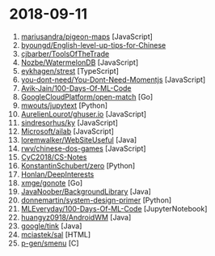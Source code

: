 # 2018-09-11

1. [mariusandra/pigeon-maps](https://github.com/mariusandra/pigeon-maps "ReactJS Maps without external dependencies") [JavaScript]
2. [byoungd/English-level-up-tips-for-Chinese](https://github.com/byoungd/English-level-up-tips-for-Chinese "可能是让你受益匪浅的英语进阶指南") 
3. [cjbarber/ToolsOfTheTrade](https://github.com/cjbarber/ToolsOfTheTrade "Tools of The Trade, from Hacker News.") 
4. [Nozbe/WatermelonDB](https://github.com/Nozbe/WatermelonDB "🍉 Next-gen database for powerful React and React Native apps that scales to 10,000s of records and remains fast ⚡️") [JavaScript]
5. [eykhagen/strest](https://github.com/eykhagen/strest "⚡️ Set up tests for REST in seconds with YAML") [TypeScript]
6. [you-dont-need/You-Dont-Need-Momentjs](https://github.com/you-dont-need/You-Dont-Need-Momentjs "List of date-fns or native functions which you can use to replace moment.js + ESLint Plugin") [JavaScript]
7. [Avik-Jain/100-Days-Of-ML-Code](https://github.com/Avik-Jain/100-Days-Of-ML-Code "100 Days of ML Coding") 
8. [GoogleCloudPlatform/open-match](https://github.com/GoogleCloudPlatform/open-match "Flexible, extensible, and scalable video game matchmaking.") [Go]
9. [mwouts/jupytext](https://github.com/mwouts/jupytext "Jupyter notebooks as Markdown documents, Julia, Python or R scripts") [Python]
10. [AurelienLourot/ghuser.io](https://github.com/AurelienLourot/ghuser.io "Better GitHub profiles") [JavaScript]
11. [sindresorhus/ky](https://github.com/sindresorhus/ky "Tiny and elegant HTTP client based on the browser Fetch API") [JavaScript]
12. [Microsoft/ailab](https://github.com/Microsoft/ailab "Experience, Learn and Code the latest breakthrough innovations with Microsoft AI") [JavaScript]
13. [loremwalker/WebSiteUseful](https://github.com/loremwalker/WebSiteUseful "🍅 翻墙！科学上网，免费ss帐号分享、ssr订阅源，免费VPN下载，获取及使用教程请看：https://github.com/loremwalker/fq-book") [Java]
14. [rwv/chinese-dos-games](https://github.com/rwv/chinese-dos-games "🎮 Chinese DOS games in browser.") [JavaScript]
15. [CyC2018/CS-Notes](https://github.com/CyC2018/CS-Notes "📚 Computer Science Learning Notes") 
16. [KonstantinSchubert/zero](https://github.com/KonstantinSchubert/zero "Local file system transparently swapping to the cloud") [Python]
17. [Honlan/DeepInterests](https://github.com/Honlan/DeepInterests "深度有趣") 
18. [xmge/gonote](https://github.com/xmge/gonote "欢迎各位gopher一起来完善这份笔记，让更多的人能够了解go，学习go，使用go，热爱go. 👍") [Go]
19. [JavaNoober/BackgroundLibrary](https://github.com/JavaNoober/BackgroundLibrary "A framework for directly generating shape through Tags, no need to write shape.xml again（通过标签直接生成shape，无需再写shape.xml）") [Java]
20. [donnemartin/system-design-primer](https://github.com/donnemartin/system-design-primer "Learn how to design large-scale systems. Prep for the system design interview. Includes Anki flashcards.") [Python]
21. [MLEveryday/100-Days-Of-ML-Code](https://github.com/MLEveryday/100-Days-Of-ML-Code "100-Days-Of-ML-Code中文版") [JupyterNotebook]
22. [huangyz0918/AndroidWM](https://github.com/huangyz0918/AndroidWM "A lightweight android image watermark library that supports invisible digital watermarks. 🌁 (轻量级安卓水印框架，支持隐形数字水印)") [Java]
23. [google/tink](https://github.com/google/tink "Tink is a multi-language, cross-platform library that provides cryptographic APIs that are secure, easy to use correctly, and hard(er) to misuse.") [Java]
24. [mciastek/sal](https://github.com/mciastek/sal "🚀 Performance focused, lightweight scroll animation library 🚀") [HTML]
25. [p-gen/smenu](https://github.com/p-gen/smenu "Terminal utility that allows you to use words coming from the standard input to create a nice selection window just below the cursor. Once done, your selection will be sent to standard output. More in the Wiki") [C]
